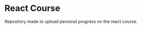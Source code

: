 # React Course

Repository made to upload personal progress on the react course.
<!-- 
## Contenido
 -->
